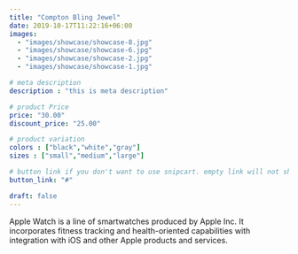 ```yaml
---
title: "Compton Bling Jewel"
date: 2019-10-17T11:22:16+06:00
images: 
  - "images/showcase/showcase-8.jpg"
  - "images/showcase/showcase-6.jpg"
  - "images/showcase/showcase-2.jpg"
  - "images/showcase/showcase-1.jpg"

# meta description
description : "this is meta description"

# product Price
price: "30.00"
discount_price: "25.00"

# product variation
colors : ["black","white","gray"]
sizes : ["small","medium","large"]

# button link if you don't want to use snipcart. empty link will not show button
button_link: "#"

draft: false
---
```


Apple Watch is a line of smartwatches produced by Apple Inc. It incorporates fitness tracking and health-oriented capabilities with integration with iOS and other Apple products and services.
